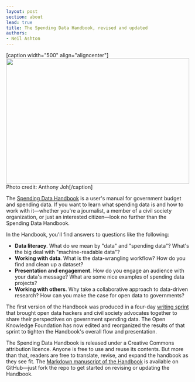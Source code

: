 ```yaml
---
layout: post
section: about
lead: true
title: The Spending Data Handbook, revised and updated
authors:
- Neil Ashton
---
```

[caption width="500" align="aligncenter"]<a href="http://www.flickr.com/photos/motoyen/743561320/"><img src="http://farm2.staticflickr.com/1383/743561320_48c67f7938_z.jpg" width="500" height="344" class /></a> Photo credit: Anthony Joh[/caption]<!--magazine.image = http://farm2.staticflickr.com/1383/743561320_48c67f7938_z.jpg -->

The [Spending Data Handbook](http://community.openspending.org/research/handbook) is a user's manual for government budget and spending data. If you want to learn what spending data is and how to work with it—whether you're a journalist, a member of a civil society organization, or just an interested citizen—look no further than the Spending Data Handbook.

In the Handbook, you'll find answers to questions like the following:

* **Data literacy**. What do we mean by "data" and "spending data"? What's the big deal with "machine-readable data"?
* **Working with data**. What is the data-wrangling workflow? How do you find and clean up a dataset?
* **Presentation and engagement**. How do you engage an audience with your data's message? What are some nice examples of spending data projects?
* **Working with others**. Why take a collaborative approach to data-driven research? How can you make the case for open data to governments?

The first version of the Handbook was produced in a four-day [writing sprint](http://booksprints.net/) that brought open data hackers and civil society advocates together to share their perspectives on government spending data. The Open Knowledge Foundation has now edited and reorganized the results of that sprint to tighten the Handbook's overall flow and presentation.

The Spending Data Handbook is released under a Creative Commons attribution licence. Anyone is free to use and reuse its contents. But more than that, readers are free to translate, revise, and expand the handbook as they see fit. The [Markdown manuscript of the Handbook](https://github.com/openspending/spending-data-handbook) is available on GitHub—just fork the repo to get started on revising or updating the Handbook.

